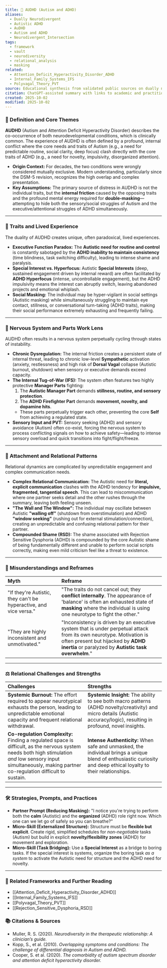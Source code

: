 ```yaml
---
title: 🧩 AUDHD (Autism and ADHD)
aliases:
  - Dually Neurodivergent
  - Autistic ADHD
  - AuDHD
  - Autism and ADHD
  - Neurodivergent_Intersection
tags:
  - framework
  - vault
  - neurodiversity
  - relational_analysis
  - masking
related:
  - Attention_Deficit_Hyperactivity_Disorder_ADHD
  - Internal_Family_Systems_IFS
  - Polyvagal_Theory_PVT
source: Educational synthesis from validated public sources on dually neurodivergent experiences
citation: ChatGPT-assisted summary with links to academic and practitioner materials
created: 2025-10-02
modified: 2025-10-02
---
```


<!-- @format -->

### 🧩 Definition and Core Themes

**AUDHD** (Autism and Attention Deficit Hyperactivity Disorder) describes the co-occurrence of both neurodevelopmental conditions, which is clinically common. The experience of AUDHD is often defined by a profound, internal conflict where the core needs and traits of Autism (e.g., a need for predictable routine, social clarity, deep focus) clash directly with the core traits of ADHD (e.g., a need for novelty, impulsivity, disorganized attention).

- **Origin Context:** For decades, the two conditions were wrongly considered mutually exclusive. Modern understanding, particularly since the DSM-5 revision, recognizes the high overlap and complex presentation.
- **Key Assumptions:** The primary source of distress in AUDHD is not the individual traits, but the **internal friction** caused by the opposing traits and the profound mental energy required for **double-masking**—attempting to hide both the sensory/social struggles of Autism and the executive/attentional struggles of ADHD simultaneously.

---

### 🌿 Traits and Lived Experience

The duality of AUDHD creates unique, often paradoxical, lived experiences.

- **Executive Function Paradox:** The **Autistic need for routine and control** is constantly sabotaged by the **ADHD inability to maintain consistency** (time blindness, task switching difficulty), leading to intense shame and paralysis.
- **Special Interest vs. Hyperfocus:** Autistic **Special Interests** (deep, sustained engagement driven by internal reward) are often facilitated by **ADHD Hyperfocus** (intense, uncontrollable engagement), but the ADHD impulsivity means the interest can abruptly switch, leaving abandoned projects and emotional whiplash.
- **Social Masking:** The individual may be hyper-vigilant in social settings (Autistic masking) while simultaneously struggling to maintain eye contact, stillness, or conversational turn-taking (ADHD traits), making their social performance extremely exhausting and frequently failing.

---

### 🧠 Nervous System and Parts Work Lens

AUDHD often results in a nervous system perpetually cycling through states of instability.

- **Chronic Dysregulation:** The internal friction creates a persistent state of internal threat, leading to chronic low-level **Sympathetic** activation (anxiety, restlessness) and high risk of **Dorsal Vagal** collapse (Autistic burnout, shutdown) when sensory or executive demands exceed capacity.
- **The Internal Tug-of-War (IFS):** The system often features two highly protective **Manager Parts** fighting:
  1.  The **Autistic Manager Part** demands **stillness, routine, and sensory protection**.
  2.  The **ADHD Firefighter Part** demands **movement, novelty, and dopamine hits**.
  - These parts perpetually trigger each other, preventing the core **Self** from achieving a regulated state.
- **Sensory Input and PVT:** Sensory seeking (ADHD) and sensory avoidance (Autism) often co-exist, forcing the nervous system to process conflicting signals on how to achieve safety—leading to intense sensory overload and quick transitions into fight/flight/freeze.

---

### 💞 Attachment and Relational Patterns

Relational dynamics are complicated by unpredictable engagement and complex communication needs.

- **Complex Relational Communication:** The Autistic need for **literal, explicit communication** clashes with the ADHD tendency for **impulsive, fragmented, tangential speech**. This can lead to miscommunication where one partner seeks detail and the other rushes through the summary, leaving both feeling unseen.
- **"The Wall and The Window":** The individual may oscillate between Autistic **"walling off"** (shutdown from overstimulation) and ADHD **"window seeking"** (rushing out for external stimulation/connection), creating an unpredictable and confusing relational pattern for their partner.
- **Compounded Shame (RSD):** The shame associated with Rejection Sensitive Dysphoria (ADHD) is compounded by the core Autistic shame of being fundamentally different and unable to perform social scripts correctly, making even mild criticism feel like a threat to existence.

---

### 🔄 Misunderstandings and Reframes

| Myth                                                              | Reframe                                                                                                                                                                                                           |
| :---------------------------------------------------------------- | :---------------------------------------------------------------------------------------------------------------------------------------------------------------------------------------------------------------- |
| "If they're Autistic, they can't be hyperactive, and vice versa." | "The traits do not cancel out; they **conflict internally**. The appearance of 'balance' is often an exhausted state of **masking** where the individual is using one neurotype to fight the other."              |
| "They are highly inconsistent and unmotivated."                   | "Inconsistency is driven by an executive system that is under perpetual attack from its own neurotype. Motivation is often present but hijacked by **ADHD inertia** or paralyzed by **Autistic task overwhelm**." |

---

### ⚖️ Relational Challenges and Strengths

| Challenges                                                                                                                                                                                                         | Strengths                                                                                                                                                                  |
| :----------------------------------------------------------------------------------------------------------------------------------------------------------------------------------------------------------------- | :------------------------------------------------------------------------------------------------------------------------------------------------------------------------- |
| **Systemic Burnout:** The effort required to appear neurotypical exhausts the person, leading to unpredictable emotional capacity and frequent relational withdrawal.                                              | **Systemic Insight:** The ability to see both macro patterns (ADHD novelty/creativity) and micro details (Autistic accuracy/logic), resulting in profound, novel insights. |
| **Co-regulation Complexity:** Finding a regulated space is difficult, as the nervous system needs both high stimulation _and_ low sensory input simultaneously, making partner co-regulation difficult to sustain. | **Intense Authenticity:** When safe and unmasked, the individual brings a unique blend of enthusiastic curiosity and deep ethical loyalty to their relationships.          |

---

### 🛠️ Strategies, Prompts, and Practices

- **Partner Prompt (Reducing Masking):** "I notice you're trying to perform both the **calm** (Autistic) and the **organized** (ADHD) role right now. Which one can we let go of safely so you can breathe?"
- **Micro-Skill (Externalized Structure):** Structure must be **flexible but explicit**. Create rigid, simplified schedules for _non-negotiable_ tasks (Autism) but build in explicit **novelty/flexibility zones** (ADHD) for movement and exploration.
- **Micro-Skill (Task Bridging):** Use a **Special Interest** as a bridge to boring tasks. If the special interest is systems, organize the boring task _as a system_ to activate the Autistic need for structure and the ADHD need for novelty.

---

### 🔗 Related Frameworks and Further Reading

- [[Attention_Deficit_Hyperactivity_Disorder_ADHD]]
- [[Internal_Family_Systems_IFS]]
- [[Polyvagal_Theory_PVT]]
- [[Rejection_Sensitive_Dysphoria_RSD]]

### 📚 Citations & Sources

- Muller, R. S. (2020). _Neurodiversity in the therapeutic relationship: A clinician’s guide._
- Kopp, S., et al. (2010). _Overlapping symptoms and conditions: The challenge of differential diagnosis in Autism and ADHD._
- Cooper, S. et al. (2020). _The comorbidity of autism spectrum disorder and attention deficit hyperactivity disorder._
